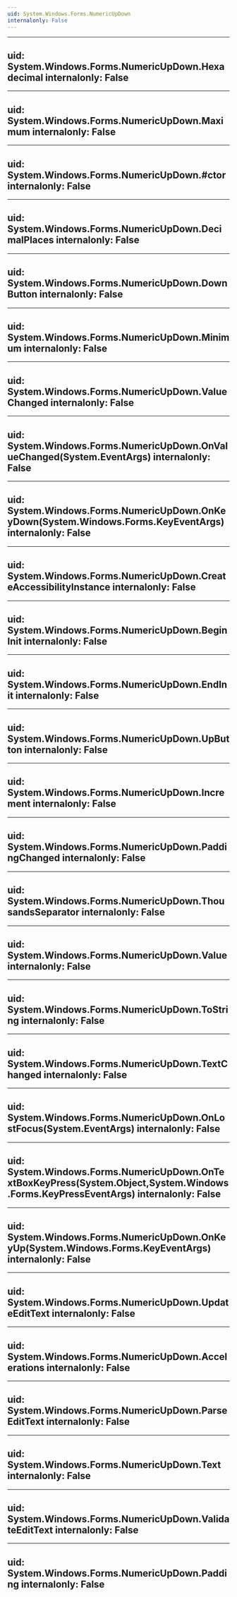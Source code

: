 ```yaml
---
uid: System.Windows.Forms.NumericUpDown
internalonly: False
---
```


---
uid: System.Windows.Forms.NumericUpDown.Hexadecimal
internalonly: False
---

---
uid: System.Windows.Forms.NumericUpDown.Maximum
internalonly: False
---

---
uid: System.Windows.Forms.NumericUpDown.#ctor
internalonly: False
---

---
uid: System.Windows.Forms.NumericUpDown.DecimalPlaces
internalonly: False
---

---
uid: System.Windows.Forms.NumericUpDown.DownButton
internalonly: False
---

---
uid: System.Windows.Forms.NumericUpDown.Minimum
internalonly: False
---

---
uid: System.Windows.Forms.NumericUpDown.ValueChanged
internalonly: False
---

---
uid: System.Windows.Forms.NumericUpDown.OnValueChanged(System.EventArgs)
internalonly: False
---

---
uid: System.Windows.Forms.NumericUpDown.OnKeyDown(System.Windows.Forms.KeyEventArgs)
internalonly: False
---

---
uid: System.Windows.Forms.NumericUpDown.CreateAccessibilityInstance
internalonly: False
---

---
uid: System.Windows.Forms.NumericUpDown.BeginInit
internalonly: False
---

---
uid: System.Windows.Forms.NumericUpDown.EndInit
internalonly: False
---

---
uid: System.Windows.Forms.NumericUpDown.UpButton
internalonly: False
---

---
uid: System.Windows.Forms.NumericUpDown.Increment
internalonly: False
---

---
uid: System.Windows.Forms.NumericUpDown.PaddingChanged
internalonly: False
---

---
uid: System.Windows.Forms.NumericUpDown.ThousandsSeparator
internalonly: False
---

---
uid: System.Windows.Forms.NumericUpDown.Value
internalonly: False
---

---
uid: System.Windows.Forms.NumericUpDown.ToString
internalonly: False
---

---
uid: System.Windows.Forms.NumericUpDown.TextChanged
internalonly: False
---

---
uid: System.Windows.Forms.NumericUpDown.OnLostFocus(System.EventArgs)
internalonly: False
---

---
uid: System.Windows.Forms.NumericUpDown.OnTextBoxKeyPress(System.Object,System.Windows.Forms.KeyPressEventArgs)
internalonly: False
---

---
uid: System.Windows.Forms.NumericUpDown.OnKeyUp(System.Windows.Forms.KeyEventArgs)
internalonly: False
---

---
uid: System.Windows.Forms.NumericUpDown.UpdateEditText
internalonly: False
---

---
uid: System.Windows.Forms.NumericUpDown.Accelerations
internalonly: False
---

---
uid: System.Windows.Forms.NumericUpDown.ParseEditText
internalonly: False
---

---
uid: System.Windows.Forms.NumericUpDown.Text
internalonly: False
---

---
uid: System.Windows.Forms.NumericUpDown.ValidateEditText
internalonly: False
---

---
uid: System.Windows.Forms.NumericUpDown.Padding
internalonly: False
---
